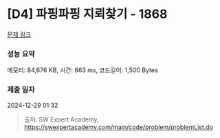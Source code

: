 # [D4] 파핑파핑 지뢰찾기 - 1868 

[문제 링크](https://swexpertacademy.com/main/code/problem/problemDetail.do?contestProbId=AV5LwsHaD1MDFAXc) 

### 성능 요약

메모리: 84,676 KB, 시간: 663 ms, 코드길이: 1,500 Bytes

### 제출 일자

2024-12-29 01:32



> 출처: SW Expert Academy, https://swexpertacademy.com/main/code/problem/problemList.do